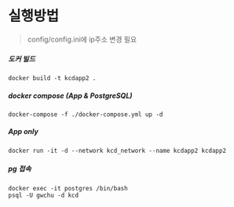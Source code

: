 # 실행방법

> config/config.ini에 ip주소 변경 필요

##### 도커 빌드

```docker build -t kcdapp2 .```

##### docker compose (App & PostgreSQL)

```docker-compose -f ./docker-compose.yml up -d```

##### App only

```
docker run -it -d --network kcd_network --name kcdapp2 kcdapp2
```

##### pg 접속

```
docker exec -it postgres /bin/bash
psql -U gwchu -d kcd
```

